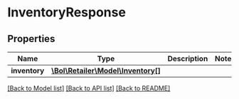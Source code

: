 # InventoryResponse

## Properties
Name | Type | Description | Notes
------------ | ------------- | ------------- | -------------
**inventory** | [**\Bol\Retailer\Model\Inventory[]**](Inventory.md) |  | 

[[Back to Model list]](../README.md#documentation-for-models) [[Back to API list]](../README.md#documentation-for-api-endpoints) [[Back to README]](../README.md)


